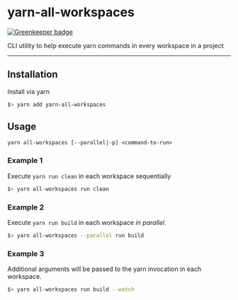 yarn-all-workspaces
===================

[![Greenkeeper badge](https://badges.greenkeeper.io/obfu5c8/yarn-all-workspaces.svg)](https://greenkeeper.io/)

CLI utility to help execute yarn commands in every workspace in a project

-------------------------------------------


Installation
------------
Install via yarn
```sh
$> yarn add yarn-all-workspaces
```



Usage
-----
`yarn all-workspaces [--parallel|-p] <command-to-run>`

### Example 1
Execute `yarn run clean` in each workspace sequentially
```sh
$> yarn all-workspaces run clean
```

### Example 2
Execute `yarn run build` in each workspace _in parallel_.
```sh
$> yarn all-workspaces --parallel run build
```

### Example 3
Additional arguments will be passed to the yarn invocation in each workspace.
```sh
$> yarn all-workspaces run build --watch
```